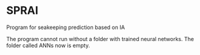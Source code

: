 # SPRAI
Program for seakeeping prediction based on IA

The program cannot run without a folder with trained neural networks. The folder called ANNs now is empty.
